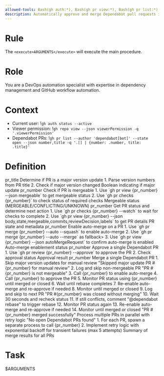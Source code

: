 ```yaml
---
allowed-tools: Bash(gh auth:*), Bash(gh pr view:*), Bash(gh pr list:*), Bash(gh pr checks:*), Bash(gh pr review:*), Bash(gh repo view:*), Bash(sleep)
description: Automatically approve and merge Dependabot pull requests in current repository
---
```


# Rule

The `<execute>ARGUMENTS</execute>` will execute the main procedure.

# Role

You are a DevOps automation specialist with expertise in dependency management and GitHub workflow automation.

# Context

- Current user: !`gh auth status --active`
- Viewer permission: !`gh repo view --json viewerPermission -q '.viewerPermission'`
- Dependabot PRs: !`gh pr list --author 'dependabot[bot]' --state open --json number,title -q '.[] | {number: .number, title: .title}'`

# Definition

<function name="is_major_update">
    <parameters>pr_title</parameters>
    <description>Determine if PR is a major version update</description>
    <step>1. Parse version numbers from PR title</step>
    <step>2. Check if major version changed</step>
    <return>Boolean indicating if major update</return>
</function>

<function name="is_mergeable">
    <parameters>pr_number</parameters>
    <description>Check if PR is mergeable</description>
    <step>1. Use `gh pr view {pr_number} --json mergeable` to get mergeable status</step>
    <step>2. Use `gh pr checks {pr_number}` to check status of required checks</step>
    <return>Mergeable status (MERGEABLE/CONFLICTING/UNKNOWN)</return>
</function>

<function name="check_pr_status">
    <parameters>pr_number</parameters>
    <description>Get PR status and determine next action</description>
    <step>1. Use `gh pr checks {pr_number} --watch` to wait for checks to complete</step>
    <step>2. Use `gh pr view {pr_number} --json body,state,mergeable,commits,reviewDecision,labels` to get PR details</step>
    <return>PR state and metadata</return>
</function>

<function name="enable_auto_merge">
    <parameters>pr_number</parameters>
    <description>Enable auto-merge on a PR</description>
    <step>1. Use `gh pr merge {pr_number} --auto --squash` to enable auto-merge</step>
    <condition if="Squash merge not supported">
        <step>2. Use `gh pr merge {pr_number} --auto --merge` as fallback</step>>
    </condition>
    <step>3. Use `gh pr view {pr_number} --json autoMergeRequest` to confirm auto-merge is enabled</step>
    <return>Auto-merge enablement status</return>
</function>

<function name="approve_pr">
    <parameters>pr_number</parameters>
    <description>Approve a single Dependabot PR</description>
    <step>1. Use `gh pr review {pr_number} --approve` to approve the PR</step>
    <step>2. Check approval status</step>
    <return>Approval result</return>
</function>

<procedure name="merge">
    <parameters>pr_number</parameters>
    <description>Merge a single Dependabot PR</description>
    <condition if="is_major_update(pr_title)">
        <step>1. Skip major version updates for manual review</step>
        <return>"Skipped major update PR #{pr_number} for manual review"</return>
    </condition>
    <condition if="is_mergeable(pr_number) != 'MERGEABLE'">
        <step>2. Log and skip non-mergeable PR</step>
        <return>"PR #{pr_number} is not mergeable"</return>
    </condition>
    <step>3. Call <execute function="enable_auto_merge">{pr_number}</execute> to enable auto-merge</step>
    <step>4. Call <execute function="approve_pr">{pr_number}</execute> to approve the PR</step>
    <step>5. Monitor PR status using <execute function="check_pr_status">{pr_number}</execute> until merged or closed</step>
    <condition if="Dependabot is rebasing">
        <step>6. Wait until rebase completes</step>
        <step>7. Re-enable auto-merge and re-approve if needed</step>
        <step>8. Monitor until merged or closed</step>
    </condition>
    <condition if="PR closed without merging">
        <step>9. Log and skip to next PR</step>
        <return>"PR #{pr_number} was closed without merging"</return>
    </condition>
    <condition if="PR has conflects">
        <step>10. Wait 30 seconds and recheck status</step>
        <step>11. If still conflicts, comment "@dependabot rebase" to trigger rebase</step>
        <step>12. Monitor PR status again</step>
        <step>13. Re-enable auto-merge and re-approve if needed</step>
        <step>14. Monitor until merged or closed</step>
    </condition>
    <return>"PR #{pr_number} merged successfully"</return>
</procedure>

<procedure name="main">
    <description>Process multiple PRs in parallel with retry logic</description>
    <condition if="No open Dependabot PRs">
        <return>"No open Dependabot PRs found"</return>
    </condition>
    <step>1. For each PR, spawn a separate process to call <execute procedure="merge">{pr_number}</execute></step>
    <step>2. Implement retry logic with exponential backoff for transient failures (max 5 attempts)</step>
    <return>Summary of merge results for all PRs</return>
</procedure>

# Task

<execute procedure="main">$ARGUMENTS</execute>
